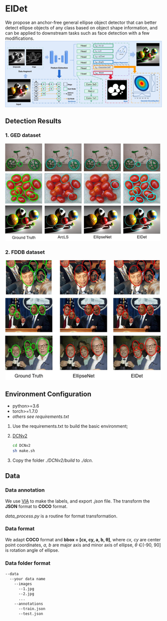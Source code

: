# ElDet
We propose an anchor-free general ellipse object detector that can better detect ellipse objects of any class based on object shape information, and can be applied to downstream tasks such as face detection with a few modifications.
<img src="/imgs/overview.jpg" width=800>

## Detection Results
### 1. GED dataset
<img src="/imgs/GED.jpg" width=500>

### 2. FDDB dataset
<img src="/imgs/FDDB.jpg" width=500>

## Environment Configuration
- python>=3.6
- torch>=1.7.0
- *others see requirements.txt*

1. Use the requirements.txt to build the basic environment;
2. [DCNv2](https://github.com/jinfagang/DCNv2_latest.git)
  
    ```bash
    cd DCNv2
    sh make.sh
    ```
3. Copy the folder *./DCNv2/build* to *./dcn*.
    

## Data
### Data annotation
We use [VIA](https://www.robots.ox.ac.uk/~vgg/software/via/) to make the labels, and export *.json* file. The transform the **JSON** format to **COCO** format. 

*data_process.py* is a routine for format transformation.

### Data format
We adapt **COCO** format and **bbox = \[cx, cy, a, b, θ]**, where *cx, cy* are center point coordinates, *a, b* are major axis and minor axis of ellipse, *θ* ∈(-90, 90] is rotation angle of ellipse.

### Data folder format
```
--data
  --your data name
    --images
      --1.jpg
      --2.jpg
      ...    
    --annotations
      --train.json
      --test.json
```
